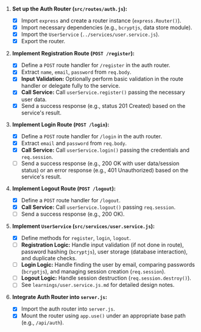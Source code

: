 1.  **Set up the Auth Router (`src/routes/auth.js`):**

    - [x] Import `express` and create a router instance (`express.Router()`).
    - [x] Import necessary dependencies (e.g., `bcryptjs`, data store module).
    - [x] Import the `UserService` (`../services/user.service.js`).
    - [x] Export the router.

2.  **Implement Registration Route (`POST /register`):**

    - [x] Define a `POST` route handler for `/register` in the auth router.
    - [x] Extract `name`, `email`, `password` from `req.body`.
    - [x] **Input Validation:** Optionally perform basic validation in the route handler or delegate fully to the service.
    - [x] **Call Service:** Call `userService.register()` passing the necessary user data.
    - [x] Send a success response (e.g., status 201 Created) based on the service's result.

3.  **Implement Login Route (`POST /login`):**

    - [x] Define a `POST` route handler for `/login` in the auth router.
    - [x] Extract `email` and `password` from `req.body`.
    - [x] **Call Service:** Call `userService.login()` passing the credentials and `req.session`.
    - [ ] Send a success response (e.g., 200 OK with user data/session status) or an error response (e.g., 401 Unauthorized) based on the service's result.

4.  **Implement Logout Route (`POST /logout`):**

    - [x] Define a `POST` route handler for `/logout`.
    - [x] **Call Service:** Call `userService.logout()` passing `req.session`.
    - [ ] Send a success response (e.g., 200 OK).

5.  **Implement `UserService` (`src/services/user.service.js`):**

    - [x] Define methods for `register`, `login`, `logout`.
    - [ ] **Registration Logic:** Handle input validation (if not done in route), password hashing (`bcryptjs`), user storage (database interaction), and duplicate checks.
    - [ ] **Login Logic:** Handle finding the user by email, comparing passwords (`bcryptjs`), and managing session creation (`req.session`).
    - [ ] **Logout Logic:** Handle session destruction (`req.session.destroy()`).
    - [ ] See `learnings/user.service.js.md` for detailed design notes.

6.  **Integrate Auth Router into `server.js`:**
    - [x] Import the auth router into `server.js`.
    - [x] Mount the router using `app.use()` under an appropriate base path (e.g., `/api/auth`).
